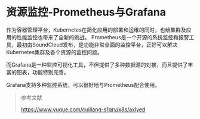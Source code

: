 # 资源监控-Prometheus与Grafana

作为容器管理平台，Kubernetes在简化应用的部署和运维的同时，也给集群及应用的性能监控也带来了全新的挑战。
Prometheus是一个开源的系统监控和报警工具，最初由SoundCloud发布，是功能非常全面的监控平台，正好可以解决Kubernetes集群及各个资源的监控问题。



而Grafana是一种监控可视化工具，不但提供了多种数据源的对接，而且提供了丰富的图表，功能特别完善。

Grafana支持多种监控系统，可以很好地与Prometheus配合使用。



> 参考文献
>
> https://www.yuque.com/cuiliang-s1qrv/k8s/axlyed

